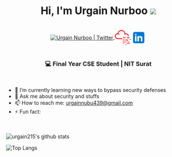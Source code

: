 <div align="center">
 <h1> Hi, I'm Urgain Nurboo <img src="https://media.giphy.com/media/hvRJCLFzcasrR4ia7z/giphy.gif" width="35px"></h1>
</div>

<br>

<div align="center">
  
  <a href="https://twitter.com/7h3bl4ckfly" target="_blank">
    <img align="center" alt="Urgain Nurboo | Twitter" width="41px" src="https://raw.githubusercontent.com/anuraghazra/anuraghazra/master/assets/twitter.svg" />
  </a>
  
  <a href="https://tryhackme.com/p/urgain215" target="_blank">
    <img align="center" alt="Urgain Nurboo | TryHackMe" width="41px" src="https://github.com/urgain215/urgain215/blob/master/assets/tryhackme-red.svg" />
  </a>

 <a href="https://linkedin.com/in/urgain" target="_blank">
    <img align="center" alt="Urgain Nurboo | LinkedIn" width="41px" src="https://github.com/urgain215/urgain215/blob/master/assets/linkedin.svg" />
  </a>
  

 </div>

<br>

<div align="center">
<h3>💻 Final Year CSE Student | NIT Surat </h3>
</div>

<br>

<!--
- 🔭 I’m currently working on ...
- 🌱 I’m currently learning ...
- 👯 I’m looking to collaborate on ...
- 🤔 I’m looking for help with ...
- 😄 Pronouns: ...
-->
- 🌱 I’m currently learning new ways to bypass security defenses
- 💬 Ask me about security and stuffs
- 📫 How to reach me: urgainnubu439@gmail.com
- ⚡ Fun fact: 

<br>

![urgain215's github stats](https://github-readme-stats.vercel.app/api?username=urgain215&count_private=true&show_icons=true&theme=default&rank_icon=github)


![Top Langs](https://github-readme-stats.vercel.app/api/top-langs/?username=urgain215&langs_count=8)

<br>

<!--
**urgain215/urgain215** is a ✨ _special_ ✨ repository because its `README.md` (this file) appears on your GitHub profile.

Here are some ideas to get you started:

- 🔭 I’m currently working on ...
- 🌱 I’m currently learning ...
- 👯 I’m looking to collaborate on ...
- 🤔 I’m looking for help with ...
- 💬 Ask me about ...
- 📫 How to reach me: ...
- 😄 Pronouns: ...
- ⚡ Fun fact: ...
-->
